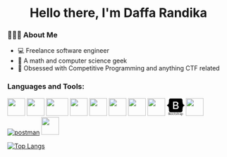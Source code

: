 <h1 align="center">Hello there, I'm Daffa Randika</h1>
<h3> 👨🏻‍💻 About Me </h3>
<ul>
    <li>💻 Freelance software engineer</li>
    <li>🔭 A math and computer science geek</li>
    <li>🌱 Obsessed with Competitive Programming and anything CTF related</li>
</ul>
  
  


<h3 align="left">Languages and Tools:</h3>
<a href="https://developer.android.com/studio"><img src="https://cdn.jsdelivr.net/gh/devicons/devicon/icons/androidstudio/androidstudio-original.svg" width="40" height="40"/></a> <a href="https://vim.org"><img src="https://cdn.jsdelivr.net/gh/devicons/devicon/icons/vim/vim-original.svg" width="40" height="40"/></a> <a href="https://www.microsoft.com/en-us/sql-server/"><img src="https://upload.wikimedia.org/wikipedia/de/8/8c/Microsoft_SQL_Server_Logo.svg" width="50" height="40"alt=""></a> <a href="https://expressjs.com/"><img src="https://cdn.jsdelivr.net/gh/devicons/devicon/icons/express/express-original.svg"  width="40" height="40"/></a> <a href="https://dotnet.microsoft.com/en-us/"><img src="https://cdn.jsdelivr.net/gh/devicons/devicon/icons/dotnetcore/dotnetcore-original.svg"width="40" height="40"/></a> <a href="https://gcc.gnu.org"><img src="https://cdn.jsdelivr.net/gh/devicons/devicon/icons/gcc/gcc-original.svg" width="40" height="40"/></a> <a href="https://www.postgresql.org/"><img src="https://cdn.jsdelivr.net/gh/devicons/devicon/icons/postgresql/postgresql-original-wordmark.svg" width="40" height="40" /></a> <a href="https://git-scm.com/"><img src="https://cdn.jsdelivr.net/gh/devicons/devicon/icons/git/git-plain.svg" width="40" height="40"/></a> <a href="https://getbootstrap.com" target="_blank"><img src="https://raw.githubusercontent.com/devicons/devicon/master/icons/bootstrap/bootstrap-plain-wordmark.svg" alt="bootstrap" width="40" height="40"/></a> <a href="https://linux.org"><img width="40" height="40" src="https://cdn.jsdelivr.net/gh/devicons/devicon/icons/linux/linux-original.svg" /></a> <a href="https://postman.com"><img src="https://www.vectorlogo.zone/logos/getpostman/getpostman-icon.svg" alt="postman" width="40" height="40" /></a> <a href="https://reactjs.org"><img src="https://cdn.jsdelivr.net/gh/devicons/devicon/icons/react/react-original.svg" width="40" height="40"/></a>



[![Top Langs](https://github-readme-stats-git-masterrstaa-rickstaa.vercel.app/api/top-langs/?username=dffrndik&layout=compact&langs_count=6)](https://github.com/anuraghazra/github-readme-stats)  
